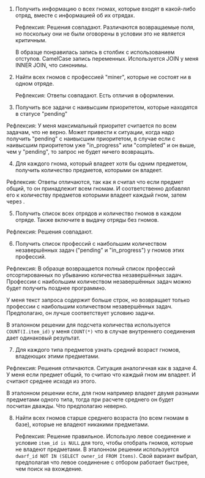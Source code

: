 1. Получить информацию о всех гномах, которые входят в какой-либо отряд, вместе с информацией об их отрядах.

	Рефлексия:
	Решения совпадают. Различаются возвращаемые поля, но поскольку они не были оговорены в условии это не является критичным.

	В образце понравилась запись в столбик с использованием отступов. CamelCase запись переменных. Используется JOIN у меня INNER JOIN, что синонимы.


2. Найти всех гномов с профессией "miner", которые не состоят ни в одном отряде.
   
   Рефлексия:
   Ответы совпадают. Есть отличия в оформлении.
   
3. Получить все задачи с наивысшим приоритетом, которые находятся в статусе "pending"
   
  Рефлексия:
	У меня максимальный приоритет считается по всем задачам, что не верно. Может привести к ситуации, когда надо получить "pending" с наивысшим приоритетом, в случае если с наивысшим приоритетом уже "in_progress" или "completed" и он выше, чем у "pending", то запрос не будет ничего возвращать.


4. Для каждого гнома, который владеет хотя бы одним предметом, получить количество предметов, которыми он владеет.
   
  Рефлексия:
  Ответы отличаются, так как я считал что если предмет общий, то он принадлежит всем гномам. И соответственно добавлял его к количеству предметов которыми владеет каждый гном, затем через .
   
5. Получить список всех отрядов и количество гномов в каждом отряде. Также включите в выдачу отряды без гномов.
   
  Рефлексия:
  Решения совпадают. 
   
6. Получить список профессий с наибольшим количеством незавершённых задач ("pending" и "in_progress") у гномов этих профессий.
      
  Рефлексия:
  В образце возвращается полный список профессий отсортированных по убыванию количества незавершённых задач. Профессии с наибольшим количеством незавершённых задач можно будет получить позднее программно.

  У меня текст запроса содержит больше строк, но возвращает только профессии с наибольшим количеством незавершённых задач. Предполагаю, он лучше соответствует условию задачи. 
    
  В эталонном решении для подсчета количества используется `COUNT(I.item_id)` у меня `COUNT(*)` что в случае внутреннего соединения дает одинаковый результат.


7. Для каждого типа предметов узнать средний возраст гномов, владеющих этими предметами.
  
  Рефлексия:
  Решения отличаются. 
  Ситуация аналогичная как в задаче 4. У меня если предмет общий, то считаю что каждый гном им владеет. И считают среднее исходя из этого. 

  В эталонном решении если, для гном например владеет двумя разными предметами одного типа, тогда при расчете среднего он будет посчитан дважды. Что предполагаю неверно.


8. Найти всех гномов старше среднего возраста (по всем гномам в базе), которые не владеют никакими предметами.
   
   Рефлексия:
   Решение правильное.
   Использую левое соединение и условие `item_id is NULL` для того, чтобы отобрать гномов, которые не владеют предметами. В эталонном решении используется `dwarf_id NOT IN (SELECT owner_id FROM Items)`.
   Свой вариант выбрал, предполагая что левое  соединение с отбором работает быстрее, чем поиск на вхождение. 
